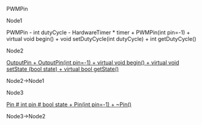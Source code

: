 PWMPin

Node1

PWMPin - int dutyCycle - HardwareTimer \* timer + PWMPin(int pin=-1) +
virtual void begin() + void setDutyCycle(int dutyCycle) + int
getDutyCycle()

Node2

[OutputPin + OutputPin(int pin=-1) + virtual void begin() + virtual void
setState (bool state) + virtual bool
getState()](classOutputPin.html " ")

Node2-\>Node1

Node3

[Pin \# int pin \# bool state + Pin(int pin=-1) +
\~Pin()](classPin.html " ")

Node3-\>Node2
